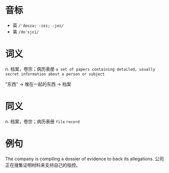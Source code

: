 # 音标

- 英 `/'dɒsɪə; -ɪeɪ; -jeɪ/`
- 美 `/do'sjɛi/`

# 词义

n. 档案，卷宗；病历表册
`a set of papers containing detailed, usually secret information about a person or subject`



“东西” → 堆在一起的东西 → 档案

# 同义

n. 档案，卷宗；病历表册
`file` `record`

# 例句

The company is compiling a dossier of evidence to back its allegations.
公司正在搜集证明材料来支持自己的指控。


